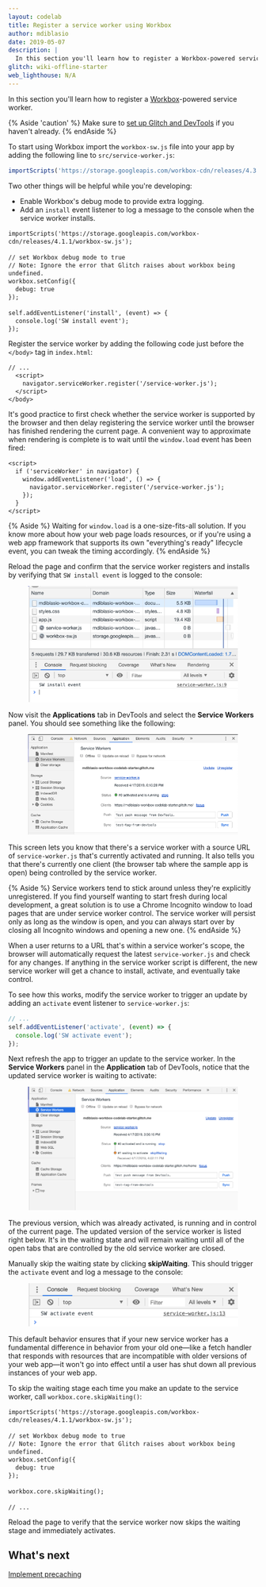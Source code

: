 ```yaml
---
layout: codelab
title: Register a service worker using Workbox
author: mdiblasio
date: 2019-05-07
description: |
  In this section you'll learn how to register a Workbox-powered service worker.
glitch: wiki-offline-starter
web_lighthouse: N/A
---
```


In this section you'll learn how to register a
[Workbox](https://developers.google.com/web/tools/workbox/)-powered service
worker.

{% Aside 'caution' %}
Make sure to [set up Glitch and DevTools](../codelab-reliability-setup/) if you
haven't already.
{% endAside %}

To start using Workbox import the `workbox-sw.js` file into your app by adding
the following line to `src/service-worker.js`:

```js
importScripts('https://storage.googleapis.com/workbox-cdn/releases/4.3.0/workbox-sw.js');
```

Two other things will be helpful while you're developing:
+  Enable Workbox's debug mode to provide extra logging.
+  Add an `install` event listener to log a message to the console
   when the service worker installs.

```js/2-10
importScripts('https://storage.googleapis.com/workbox-cdn/releases/4.1.1/workbox-sw.js');

// set Workbox debug mode to true
// Note: Ignore the error that Glitch raises about workbox being undefined.
workbox.setConfig({
  debug: true
});

self.addEventListener('install', (event) => {
  console.log('SW install event');
});
```

Register the service worker by adding the following code just before the
`</body>` tag in `index.html`:

```html/1-3
// ...
  <script>
    navigator.serviceWorker.register('/service-worker.js');
  </script>
</body>
```

It's good practice to first check whether the service worker is supported by
the browser and then delay registering the service worker until the browser has
finished rendering the current page. A convenient way to approximate when
rendering is complete is to wait until the `window.load` event has been fired:

```html/1-5
<script>
  if ('serviceWorker' in navigator) {
    window.addEventListener('load', () => {
      navigator.serviceWorker.register('/service-worker.js');
    });
  }
</script>
```

{% Aside %}
Waiting for `window.load` is a one-size-fits-all solution. If you know more
about how your web page loads resources, or if you're using a web app framework
that supports its own "everything's ready" lifecycle event, you can tweak the
timing accordingly.
{% endAside %}

Reload the page and confirm that the service worker registers and installs by
verifying that `SW install event` is logged to the console:

<figure class="w-figure w-figure--center">
  <img class="w-screenshot" src="./service-worker-installed.png" alt="A
  screenshot of Chrome DevTools showing that the service worker has registered
  and installed.">
</figure>

Now visit the __Applications__ tab in DevTools and select the
__Service Workers__ panel. You should see something like the following:

<figure class="w-figure w-figure--center">
  <img class="w-screenshot" src="./service-worker-running.png" alt="A
  screenshot of Chrome DevTools showing that the service worker is running.">
</figure>

This screen lets you know that there's a service worker with a source URL of
`service-worker.js` that's currently activated and running. It also tells you
that there's currently one client (the browser tab where the sample app is open)
being controlled by the service worker.

{% Aside %}
Service workers tend to stick around unless they're explicitly unregistered.
If you find yourself wanting to start fresh during local development, a great
solution is to use a Chrome Incognito window to load pages that are
under service worker control. The service worker will persist only as long as
the window is open, and you can always start over by closing all Incognito
windows and opening a new one.
{% endAside %}

When a user returns to a URL that's within a service worker's scope,
the browser will automatically request the latest `service-worker.js` and check
for any changes. If anything in the service worker script is different, the new
service worker will get a chance to install, activate, and eventually take
control.

To see how this works, modify the service worker to trigger an update by adding
an `activate` event listener to `service-worker.js`:

```js
// ...
self.addEventListener('activate', (event) => {
  console.log('SW activate event');
});
```

Next refresh the app to trigger an update to the service worker. In the
__Service Workers__ panel in the __Application__ tab of DevTools, notice that
the updated service worker is waiting to activate:

<figure class="w-figure w-figure--center">
  <img class="w-screenshot" src="./updated-service-worker.png" alt="A
  screenshot of Chrome DevTools showing that the service worker has been
  updated.">
</figure>

The previous version, which was already activated, is running and in control of
the current page. The updated version of the service worker is listed right
below. It's in the waiting state and will remain waiting until all of the
open tabs that are controlled by the old service worker are closed.

Manually skip the waiting state by clicking __skipWaiting__. This should
trigger the `activate` event and log a message to the console:

<figure class="w-figure w-figure--center">
  <img class="w-screenshot" src="./service-worker-activated.png" alt="A
  screenshot of Chrome DevTools showing that the service worker has been
  activated.">
</figure>

This default behavior ensures that if your new service worker has a fundamental
difference in behavior from your old one—like a fetch handler that responds
with resources that are incompatible with older versions of your web app—it
won't go into effect until a user has shut down all previous instances of your
web app.

To skip the waiting stage each time you make an update to the service worker,
call `workbox.core.skipWaiting()`:

```js/8
importScripts('https://storage.googleapis.com/workbox-cdn/releases/4.1.1/workbox-sw.js');

// set Workbox debug mode to true
// Note: Ignore the error that Glitch raises about workbox being undefined.
workbox.setConfig({
  debug: true
});

workbox.core.skipWaiting();

// ...
```

Reload the page to verify that the service worker now skips the waiting stage
and immediately activates.

## What's next
[Implement precaching](../codelab-reliability-precaching/)
